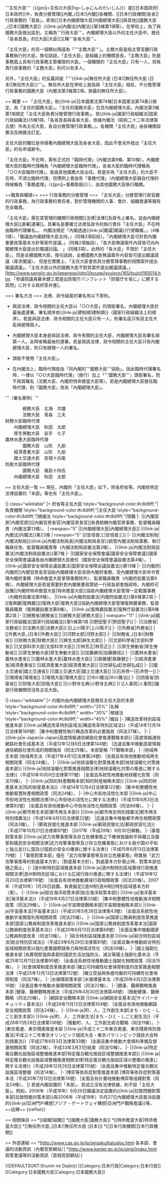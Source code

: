 '''主任大臣'''（{{jpn|j=主任の大臣|hg=しゅにんのだいじん}}）是[[日本国政府|日本政府]]中，負責分擔管理[[內閣_(日本)|內閣]]各機關、[[日本行政機關|各省]]行政事務的「首長」，即為[[日本內閣總理大臣|內閣總理大臣]]與其他[[國務大臣_(日本)|國務大臣]]（{{link-ja|內閣法|内閣法}}第3條第1項等）。在學術上，為了與國務大臣做出區別，又稱為'''行政大臣'''。內閣總理大臣以外的主任大臣中，擔任「各省首長」的[[大臣|大臣]]又稱'''各省大臣'''。

「主任大臣」的另一個類似用語為「'''主務大臣'''」。主務大臣是指主管官廳行政事務執行的大臣。換句話說，「主任大臣」是組織上的機關首長，「主務大臣」則是事務面上具有行政事務主管權限的大臣。一個機關的「主任大臣」只有一人，但負責行政事務的「主務大臣」則可以有多人。

另外，「主任大臣」的反義詞是「'''{{link-ja|無任所大臣 (日本)|無任所大臣 (日本)|無任所大臣}}'''」。無任所大臣在學術上是指與「主任大臣」相反，不分擔管理行政事務的國務大臣（內閣法第3條第2項，狹義的無任所大臣）。

== 概要 ==
「主任大臣」依{{link-ja|日本國憲法第74條|日本国憲法第74条}}規定，為「主任的國務大臣」。「主任的國務大臣」包含內閣總理大臣。內閣法第3條第1項規定「主任大臣負責分擔管理行政事務」。依{{link-ja|國家行政組織法|国家行政組織法}}5條1項，「各省首長與各省大臣，依據內閣法（昭和二十二年法律第五號）作為主任大臣，各自分擔管理行政事務。」。各機關「主任大臣」由各機關設置法及根據法訂定。

主任大臣的職位是伴隨著內閣總理大臣及各省大臣，因此不會另外發出「主任大臣」的任命或辭令。

「主任大臣」不在時，需有正式的「臨時代理」（內閣法第9條、第10條）。內閣總理大臣的臨時代理稱為「內閣總理大臣臨時代理」，各省大臣的臨時代理稱為「○○大臣臨時代理」，皆由其他國務大臣出任。若是非為「主任大臣」的大臣不在時，不須立臨時代理，但慣例上會設有「事務代理」（內閣總理大臣親自代理的時候稱為「事務處理」（{{jpn|j=事務取扱}}）），由其他國務大臣執行職務。
<!--臨時代理のほうは代理する側が総理であっても「臨時代理」のままだが、事務代理のほうは代理する側が総理である場合だけ「事務取扱」となる-->

==職責與權限==
=== 行政事務的分擔管理 ===
「主任大臣」分擔管理行政官廳的行政事務，為行政事務的責任者，對於管理機關的人事、會計、組織營運等擁有完全職責。

「主任大臣」需在其管理的機關行政相關[[法律|法律]]及政令上署名，並由內閣總理大臣[[連署|連署]]。其署名是要確立法律及政令的執行責任<ref>「主任大臣」不在時由臨時代理署名。</ref>。
內閣法規定「內閣透過{{link-ja|閣議|閣議}}行使職權。」（4條1項），「閣議由內閣總理大臣主持。」（同條2項前段）。「內閣總理大臣可針對內閣重要政策基本方針等案件提議。」（同條2項後段），「各大臣無論案件內容皆可向內閣總理大臣提出於閣議討論。 」（同條3項）。此時的「各大臣」不限於「主任大臣」，而是全體國務大臣。換句話說，全體國務大臣無論案件內容皆可提出閣議請議（尋求閣議）。
但是在實務上，「主任大臣會依其分擔管理事務的相關案件提出閣議請議」，「主任大臣以外的國務大臣不對其案件提出閣議請議。」<ref>[http://www.sangiin.go.jp/japanese/joho1/kousei/syuisyo/165/touh/t165014.htm 「参議院議員藤末健三君提出防衛庁パンフレット「防衛庁を省に」に関する質問」に対する政府答弁書]</ref>。

=== 署名方法 ===
法律、政令結尾的署名有以下原則。
* 與該法律、政令相關的主任大臣以「○○大臣」的頭銜署名，內閣總理大臣於最後處連署。署名順序依{{link-ja|建制順|建制順}}（國家行政組織法上的順序）。若是與該法律、政令相關的主任大臣只有一人，則署名區只有該主任大臣與總理兩人。

* 內閣總理大臣本身是與該法律、政令有關的主任大臣，內閣總理大臣為署名順第一人。此時省略最後的連署。若是與該法律、政令相關的主任大臣只有內閣總理大臣，則只有總理一人的署名。
* 頭銜不使用「主任大臣」。
* 在內閣法上，臨時代理是由「同內閣的'''國務大臣'''協助」，因此臨時代理署名時，一律以「○○大臣臨時代理」（換行）加上「'''國務大臣'''」頭銜署名，而不用其職名（法務大臣、內閣府特命擔當大臣等）。若是內閣總理大臣擔任臨時代理，則「國務大臣」改為「內閣總理大臣」。

'''（署名舉例）'''
<pre>
　　　　總務大臣　北海　次雄
　　　　法務大臣　青森　三夫
財務大臣臨時代理
　　內閣總理大臣　秋田　太郎
　　厚生勞動大臣　岩手　七子
農林水產大臣臨時代理
　　　　國務大臣　山形　九助
　　經濟產業大臣　山形　九助
　　國土交通大臣　宮城十兵衛
防衛大臣臨時代理
　　　　國務大臣　福島十四吉　
　　內閣總理大臣　秋田　太郎
</pre>

== 主任大臣一覧 ==
現在，內閣的「主任大臣」如下。除各府省等。内閣依特定法律設置的「本部」等也有「主任大臣」。

{| class="wikitable"
|+ 府省等主任大臣
!style="background-color:#c8d9ff;"|負責機關
!style="background-color:#c8d9ff;"|主任大臣
!style="background-color:#c8d9ff;"|根據法
!style="background-color:#c8d9ff;"|現職
|-
|[[內閣官房|內閣官房]]<ref>[[內閣官房長官|內閣官房長官]]負責統轄內閣官房事務、監督職員職責（內閣法第13條）。</ref>
| rowspan="5" |[[內閣總理大臣|內閣總理大臣]]
|{{link-ja|內閣法|内閣法}}第23條
| rowspan="5" |[[安倍晉三|安倍晉三]]
|-
|[[內閣法制局|內閣法制局]]<ref>{{link-ja|內閣法制局長|内閣法制局長官}}統管內閣法制局事務、執行職員任免、監督職員職責等（內閣法制局設置法第2條）。</ref>
|{{link-ja|內閣法制局設置法|内閣法制局設置法}}第7條
|-
|[[國家安全保障會議|國家安全保障會議]]<ref>國家安全保障會議議長由內閣總理大臣擔任（國家安全保障會議設置法第4條）。</ref>
|{{link-ja|國家安全保障会議設置法|国家安全保障会議設置法}}第13條
|-
|[[内閣府|内閣府]]<ref>內閣官房長官協助內閣總理大臣安排內閣府事務，受內閣總理大臣命令管理內閣府事務（特命擔當大臣掌理事務除外）、監督職員職責（内閣府設置法第8條）。</ref><ref>內閣總理大臣若是需要針對內閣重要政策統一行政各部會施政時，內閣府可設置[[內閣府特命擔當大臣|特命擔當大臣]]協助內閣總理大臣管理一定範圍事務（內閣府設置法第9條）。</ref>
|{{link-ja|內閣府設置法|内閣府設置法}}第6條第2項
|-
|[[復興廳|復興廳]]<ref>[[復興大臣|復興大臣]]協助內閣總理大臣管理復興廳事務、監督職員職責（復興廳設置法第8條）。</ref>
|{{link-ja|復興廳設置法|復興庁設置法}}第6條第2項
|-
|[[總務省|總務省]]
|[[總務大臣|總務大臣]]
| rowspan="11" | {{link-ja|國家行政組織法|国家行政組織法}}第5條第1項
|[[野田聖子|野田聖子]]
|-
|[[法務省|法務省]]
|[[法務大臣|法務大臣]]
|[[上川陽子|上川陽子]]
|-
|[[外務省|外務省]]
|[[外務大臣_(日本)|外務大臣]]
|[[河野太郎|河野太郎]]
|-
|[[財務省_(日本)|財務省]]
|[[財務大臣|財務大臣]]
|[[麻生太郎|麻生太郎]]
|-
|[[文部科學省|文部科學省]]
|[[文部科学大臣|文部科学大臣]]
|[[林芳正|林芳正]]
|-
|[[厚生勞動省|厚生勞動省]]
|[[厚生勞動大臣|厚生勞動大臣]]
|[[加藤勝信|加藤勝信]]
|-
|[[農林水產省|農林水產省]]
|[[農林水產大臣|農林水產大臣]]
|[[齋藤健|齋藤健]]
|-
|[[經濟產業省|經濟產業省]]
|[[經濟產業大臣|經濟產業大臣]]
|[[世耕弘成|世耕弘成]]
|-
|[[國土交通省|國土交通省]]
|[[國土交通大臣|國土交通大臣]]
|[[石井啓一|石井啓一]]
|-
|[[環境省|環境省]]
|[[環境大臣|環境大臣]]
|[[中川雅治|中川雅治]]
|-
|[[防衛省|防衛省]]
|[[防衛大臣|防衛大臣]]
|[[小野寺五典|小野寺五典]]
|}
[[人事院|人事院]]雖是行政機關但沒有主任大臣。

{| class="wikitable"
|+ 内閣內由內閣總理大臣擔任主任大臣的本部
!style="background-color:#c8d9ff;" width="25%" |名稱
!style="background-color:#c8d9ff;" width="30%" |根據法
!style="background-color:#c8d9ff;" width="45%" |備註
|-
|構造改革特別區域推進本部
|{{link-ja|構造改革特別區域法|構造改革特別区域法}}（平成14年12月18日法律第189號）
|集中和整體性執行構造改革的必要施政（同法37條）。
|-
|{{link-ja|e-Japan|e-Japan|高度情報通信網路社會推進戰略本部}}
|高度情報通信網路社會形成基本法（平成12年12月6日法律第144號）
|迅速且集中推動高度情報通信網路社會形成的相關施政（同法25條）。本部愛稱「IT戰略本部」
|-
|地域再生本部
|地域再生法（平成17年4月1日法律第24號）
|全面且有效地推動地域再生相關政策（同法24條）。
|-
|{{link-ja|地球溫暖化對策推進本部|地球温暖化対策推進本部}}
|{{link-ja|地球溫暖化對策推進相關法律|地球温暖化対策の推進に関する法律}}（平成10年10月9日法律第117號）
|全面且系統性地推動地球暖化對策（同法10條）。
|-
|{{link-ja|知的財產戰略本部|知的財産戦略本部}}
|{{link-ja|知的財產基本法|知的財産基本法}}（平成14年12月4日法律第122號）
|集中和整體性地推動智慧財產相關政策（同法24條）。
|-
|中心市街地活性化本部
|{{link-ja|中心市街地活性化相關法律|中心市街地の活性化に関する法律}}（平成10年6月3日法律第92號）
|全面且有效地推動中心市街地活性化相關政策（同法66條）。
|-
|{{link-ja|都市再生本部|都市再生本部}}
|{{link-ja|都市再生特別措置法|都市再生特別措置法}}（平成14年4月5日法律第22號）
|迅速且集中推動都市再生相關政策（同法3條）。
|-
|郵政民營化推進本部
|{{link-ja|郵政民營化法|郵政民営化法}}（平成17年10月21日法律第97號）
|2017年（平成29年）9月30日解散。
|-
|事態對策本部
|{{link-ja|武力攻擊事態等及存立危機事態之下確保我國和平與獨立及國家和國民安全相關法律|武力攻撃事態等及び存立危機事態における我が国の平和と独立並びに国及び国民の安全の確保に関する法律}}（平成15年6月13日法律第79號）
|「事態對策本部」僅在「武力攻擊事態等及存立危機事態」時實施「武力攻撃事態等的對處基本方針」（對處基本方針）。對處基本方針廢止時，對策本部也隨之廢止。
|-
|道州制特別區域推進本部
|{{link-ja|道州制特別區域廣域行政推進相關法律|道州制特別区域における広域行政の推進に関する法律}}（平成18年12月20日法律第116號）
|全面且有效地推動廣域行政相關政策（同法20條）。2007年（平成19年）1月26日設置。負責擬定[[道州制|道州制]]特別區域基本方針（案）。
|-
|{{link-ja|綜合海洋政策本部|総合海洋政策本部}}
|{{link-ja|海洋基本法|海洋基本法}}（平成19年4月27日法律第33號）
|集中和整體性地推動海洋相關政策（同法29條）。
|-
|{{link-ja|宇宙開發戰略本部|宇宙開発戦略本部}}
|{{link-ja|宇宙基本法|宇宙基本法}}（平成20年5月28日法律第43號）
|全面且系統性地推動宇宙開發利用相關政策（同法25條）。
|-
|{{link-ja|国家公務員制度改革推進本部|国家公務員制度改革推進本部}}
|{{link-ja|国家公務員制度改革基本法|国家公務員制度改革基本法}}（平成20年6月13日法律第68號）
|全面且集中推動國家公務員制度改革（同法13條）。
|-
|綜合特別區域推進本部
|{{link-ja|綜合特別區域法|総合特別区域法}}（平成23年6月29日法律第81號）
|全面且集中推動綜合特別區域相關政策以強化產業國際競争力與地域活性化（同法59條）。
|-
|國土強韌化推進本部
|為實現堅強與柔韌的國民生活加強防災、減災等國土強韌化基本法（平成25年12月11日法律第95號）
|全面且系統性地推動國土強韌化相關政策（同法15條）。
|-
|社會保障制度改革推進本部
|確立可持續性社會保障制度的改革推進相關法律（平成25年12月13日法律第112號）
|確立受益與負擔均衡的可持續性社會保障制度（同法7條）。
|-
|水循環政策本部
|水循環基本法（平成26年4月2日法律第16號）
|全面且集中推動水循環相關政策（同法22條）。
|-
|健康、醫療戰略推進本部
|健康、醫療戰略推進法（平成26年4月30日法律第48號）
|推動健康、醫療戰略（同法20條）。
|-
|網路安全戰略本部
|{{link-ja|網路安全基本法|サイバーセキュリティ基本法}}（平成26年11月12日法律第104號）
|全面且有效地推動網路安全相關政策（同法24條）。
|-
|{{link-ja|町、人、工作創生本部|まち・ひと・しごと創生本部}}
|{{link-ja|町、人、工作創生法|まち・ひと・しごと創生法}}（平成26年11月28日法律第136號）
|推動町、人、工作創生綜合戰略（同法11條）。
|-
|東京奧運、東京殘奧推進本部
|{{link-ja|平成三十二年東京奧運、東京殘奧特別措置法|平成三十二年東京オリンピック競技大会・東京パラリンピック競技大会特別措置法}}（平成27年6月3日法律第33號）
|全面且集中推動大會順利準備及營運相關政策（同法2條）。平成33年3月31日結束（同法10條）。
|-
|{{link-ja|特定複合觀光設施區域整備推進本部|特定複合観光施設区域整備推進本部}}
|{{link-ja|特定複合觀光設施區域整備推進相關法律|特定複合観光施設区域の整備の推進に関する法律}}（平成28年12月26日法律第115號）
|全面且集中推動特定複合觀光設施區域整備（同法14條）。
|-
|博弈等依存症對策推進本部
|博弈等依存症對策基本法（平成30年7月13日法律第74號）
|全面且有計畫地推動博弈等成癮對策（同法24條）。
|}
若是內閣設置的「本部」，其成立沒有法律依據，則不設「主任大臣」。例如，2006年（平成18年）9月29日閣議決定設置的{{link-ja|拉致問題對策本部|拉致問題対策本部}}與2006年（平成18年）10月27日內閣總理大臣裁決設置的{{link-ja|亞洲門戶構想|アジア・ゲートウェイ構想|亞洲門戶戰略會議}}等。
==註釋==
{{reflist}}

== 相關條目 ==
*[[組閣|組閣]]
*[[國務大臣|國務大臣]]
*[[特命擔當大臣|特命擔當大臣]]
*[[無任所大臣_(日本)|無任所大臣 (日本)]]
*[[日本行政機關|日本行政機關]]

== 外部連結 ==
*[http://www.cas.go.jp/jp/seisaku/katudou.html 各本部、會議的活動資訊（內閣官房網站）] 
*[http://www.kantei.go.jp/jp/singi/index.html 政策會議等的活動資訊（首相官邸網站）] 

{{DEFAULTSORT:Shunin no Daijin}}
[[Category:日本行政|Category:日本行政]]
[[Category:日本國務大臣|Category:日本國務大臣]]